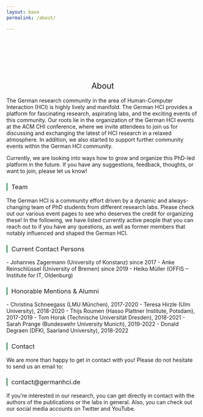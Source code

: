 ```yaml
---
layout: base
permalink: /about/

---
```

<br>
<br>
<br>
<br>
<br>
<h2 style="font-weight: 400; text-align: center">About</h2>

The German research community in the area of Human-Computer Interaction (HCI) is highly lively and manifold. The German HCI provides a platform for fascinating research, aspirating labs, and the exciting events of this community. Our roots lie in the organization of the German HCI events at the ACM CHI conference, where we invite attendees to join us for discussing and exchanging the latest of HCI research in a relaxed atmosphere. In addition, we also started to support further community events within the German HCI community.

Currently, we are looking into ways how to grow and organize this PhD-led platform in the future. If you have any suggestions, feedback, thoughts, or want to join, please let us know!

<h3 style="font-weight: 400; border-left: 3px solid #36a866; padding-left: 10px;">Team</h3>
The German HCI is a community effort driven by a dynamic and always-changing team of PhD students from different research labs. Please check out our various event pages to see who deserves the credit for organizing these!
In the following, we have listed currently active people that you can reach out to if you have any questions, as well as former members that notably influenced and shaped the German HCI.

<h3 style="font-weight: 400; border-left: 3px solid #36a866; padding-left: 10px;">Current Contact Persons</h3>
- Johannes Zagermann (University of Konstanz) since 2017
- Anke Reinschlüssel (University of Bremen) since 2019
- Heiko Müller (OFFIS – Institute for IT, Oldenburg)

<h3 style="font-weight: 400; border-left: 3px solid #36a866; padding-left: 10px;">Honorable Mentions & Alumni </h3>
- Christina Schneegass (LMU München), 2017-2020
- Teresa Hirzle (Ulm University), 2018-2020
- Thijs Roumen (Hasso Plattner Institute, Potsdam), 2017-2019
- Tom Horak (Technische Universität Dresden), 2018-2021
- Sarah Prange (Bundeswehr University Munich), 2019-2022
- Donald Degraen (DFKI, Saarland University), 2018-2022

<h3 style="font-weight: 400; border-left: 3px solid #36a866; padding-left: 10px;"> Contact </h3>
We are more than happy to get in contact with you! Please do not hesitate to send us an email to:

<h3 style="font-weight: 400; border-left: 3px solid #36a866; padding-left: 10px;"> contact@germanhci.de </h3>
If you’re interested in our research, you can get directly in contact with the authors of the publications or the labs in general. Also, you can check out our social media accounts on Twitter and YouTube.
